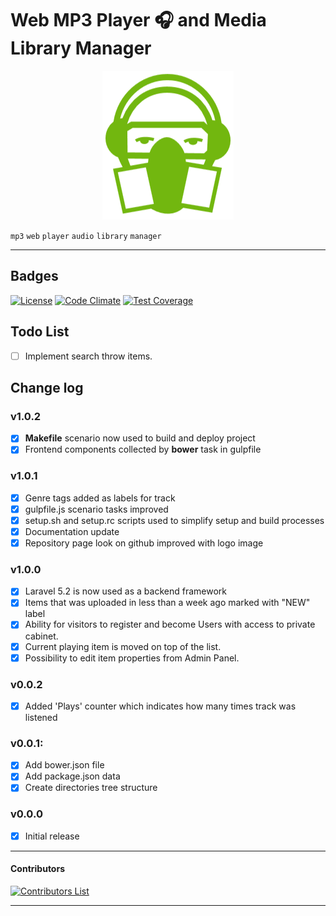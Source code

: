 # Web MP3 Player :headphones: and Media Library Manager

<p align="center">
  <img src="src/resources/assets/img/logo/Favicon.png" alt="Web MP3 Player Logo">
</p>

`mp3` `web` `player` `audio` `library` `manager`

-----

## Badges

[![License](https://img.shields.io/badge/license-MIT-green.svg?style=flat)](http://tbaltrushaitis.mit-license.org/)
[![Code Climate](https://codeclimate.com/github/tbaltrushaitis/mp3web/badges/gpa.svg)](https://codeclimate.com/github/tbaltrushaitis/mp3web)
[![Test Coverage](https://codeclimate.com/github/tbaltrushaitis/mp3web/badges/coverage.svg)](https://codeclimate.com/github/tbaltrushaitis/mp3web/coverage)

## Todo List ##
 - [ ] Implement search throw items.

## Change log ##

### v1.0.2 ###
 - [x] **Makefile** scenario now used to build and deploy project
 - [x] Frontend components collected by **bower** task in gulpfile

### v1.0.1 ###
 - [x] Genre tags added as labels for track
 - [x] gulpfile.js scenario tasks improved
 - [x] setup.sh and setup.rc scripts used to simplify setup and build processes
 - [x] Documentation update
 - [x] Repository page look on github improved with logo image

### v1.0.0 ###
 - [x] Laravel 5.2 is now used as a backend framework
 - [x] Items that was uploaded in less than a week ago marked with "NEW" label
 - [x] Ability for visitors to register and become Users with access to private cabinet.
 - [x] Current playing item is moved on top of the list.
 - [x] Possibility to edit item properties from Admin Panel.

### v0.0.2 ###
 - [x] Added 'Plays' counter which indicates how many times track was listened

### v0.0.1: ###
 - [x] Add bower.json file
 - [x] Add package.json data
 - [x] Create directories tree structure

### v0.0.0 ###
 - [x] Initial release

--------

#### Contributors ####

[![Contributors List](https://img.shields.io/github/contributors/tbaltrushaitis/mp3web.svg)](https://github.com/tbaltrushaitis/mp3web/graphs/contributors)

--------
